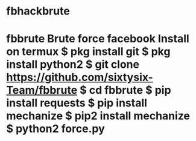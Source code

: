 # fbhackbrute
# fbbrute  Brute force facebook  Install on termux  $ pkg install git  $ pkg install python2  $ git clone https://github.com/sixtysix-Team/fbbrute  $ cd fbbrute  $ pip install requests  $ pip install mechanize  $ pip2 install mechanize  $ python2 force.py
